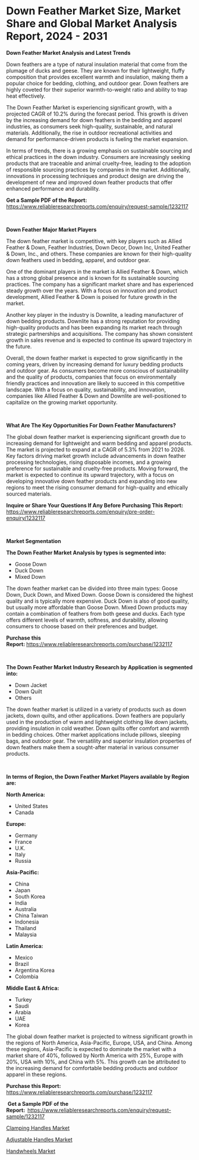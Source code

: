 <p><h1>Down Feather Market Size, Market Share and Global Market Analysis Report, 2024 - 2031</h1></p><p><strong>Down Feather Market Analysis and Latest Trends</strong></p>
<p><p>Down feathers are a type of natural insulation material that come from the plumage of ducks and geese. They are known for their lightweight, fluffy composition that provides excellent warmth and insulation, making them a popular choice for bedding, clothing, and outdoor gear. Down feathers are highly coveted for their superior warmth-to-weight ratio and ability to trap heat effectively.</p><p>The Down Feather Market is experiencing significant growth, with a projected CAGR of 10.2% during the forecast period. This growth is driven by the increasing demand for down feathers in the bedding and apparel industries, as consumers seek high-quality, sustainable, and natural materials. Additionally, the rise in outdoor recreational activities and demand for performance-driven products is fueling the market expansion.</p><p>In terms of trends, there is a growing emphasis on sustainable sourcing and ethical practices in the down industry. Consumers are increasingly seeking products that are traceable and animal cruelty-free, leading to the adoption of responsible sourcing practices by companies in the market. Additionally, innovations in processing techniques and product design are driving the development of new and improved down feather products that offer enhanced performance and durability.</p></p>
<p><strong>Get a Sample PDF of the Report:&nbsp;</strong> <a href="https://www.reliableresearchreports.com/enquiry/request-sample/1232117">https://www.reliableresearchreports.com/enquiry/request-sample/1232117</a></p>
<p>&nbsp;</p>
<p><strong>Down Feather Major Market Players</strong></p>
<p><p>The down feather market is competitive, with key players such as Allied Feather & Down, Feather Industries, Down Decor, Down Inc, United Feather & Down, Inc., and others. These companies are known for their high-quality down feathers used in bedding, apparel, and outdoor gear.</p><p>One of the dominant players in the market is Allied Feather & Down, which has a strong global presence and is known for its sustainable sourcing practices. The company has a significant market share and has experienced steady growth over the years. With a focus on innovation and product development, Allied Feather & Down is poised for future growth in the market.</p><p>Another key player in the industry is Downlite, a leading manufacturer of down bedding products. Downlite has a strong reputation for providing high-quality products and has been expanding its market reach through strategic partnerships and acquisitions. The company has shown consistent growth in sales revenue and is expected to continue its upward trajectory in the future.</p><p>Overall, the down feather market is expected to grow significantly in the coming years, driven by increasing demand for luxury bedding products and outdoor gear. As consumers become more conscious of sustainability and the quality of products, companies that focus on environmentally friendly practices and innovation are likely to succeed in this competitive landscape. With a focus on quality, sustainability, and innovation, companies like Allied Feather & Down and Downlite are well-positioned to capitalize on the growing market opportunity.</p></p>
<p>&nbsp;</p>
<p><strong>What Are The Key Opportunities For Down Feather Manufacturers?</strong></p>
<p><p>The global down feather market is experiencing significant growth due to increasing demand for lightweight and warm bedding and apparel products. The market is projected to expand at a CAGR of 5.3% from 2021 to 2026. Key factors driving market growth include advancements in down feather processing technologies, rising disposable incomes, and a growing preference for sustainable and cruelty-free products. Moving forward, the market is expected to continue its upward trajectory, with a focus on developing innovative down feather products and expanding into new regions to meet the rising consumer demand for high-quality and ethically sourced materials.</p></p>
<p><strong>Inquire or Share Your Questions If Any Before Purchasing This Report:</strong> <a href="https://www.reliableresearchreports.com/enquiry/pre-order-enquiry/1232117">https://www.reliableresearchreports.com/enquiry/pre-order-enquiry/1232117</a></p>
<p>&nbsp;</p>
<p><strong>Market Segmentation</strong></p>
<p><strong>The Down Feather Market Analysis by types is segmented into:</strong></p>
<p><ul><li>Goose Down</li><li>Duck Down</li><li>Mixed Down</li></ul></p>
<p><p>The down feather market can be divided into three main types: Goose Down, Duck Down, and Mixed Down. Goose Down is considered the highest quality and is typically more expensive. Duck Down is also of good quality, but usually more affordable than Goose Down. Mixed Down products may contain a combination of feathers from both geese and ducks. Each type offers different levels of warmth, softness, and durability, allowing consumers to choose based on their preferences and budget.</p></p>
<p><strong>Purchase this Report:&nbsp;</strong><a href="https://www.reliableresearchreports.com/purchase/1232117">https://www.reliableresearchreports.com/purchase/1232117</a></p>
<p>&nbsp;</p>
<p><strong>The Down Feather Market Industry Research by Application is segmented into:</strong></p>
<p><ul><li>Down Jacket</li><li>Down Quilt</li><li>Others</li></ul></p>
<p><p>The down feather market is utilized in a variety of products such as down jackets, down quilts, and other applications. Down feathers are popularly used in the production of warm and lightweight clothing like down jackets, providing insulation in cold weather. Down quilts offer comfort and warmth in bedding choices. Other market applications include pillows, sleeping bags, and outdoor gear. The versatility and superior insulation properties of down feathers make them a sought-after material in various consumer products.</p></p>
<p>&nbsp;</p>
<p><strong>In terms of Region, the Down Feather Market Players available by Region are:</strong></p>
<p>
    <p> <strong> North America: </strong>
        <ul>
            <li>United States</li>
            <li>Canada</li>
        </ul>
        </p> 
    <p> <strong> Europe: </strong>
        <ul>
            <li>Germany</li>
            <li>France</li>
            <li>U.K.</li>
            <li>Italy</li>
            <li>Russia</li>
        </ul>
        </p> 
    <p> <strong> Asia-Pacific: </strong>
        <ul>
            <li>China</li>
            <li>Japan</li>
            <li>South Korea</li>
            <li>India</li>
            <li>Australia</li>
            <li>China Taiwan</li>
            <li>Indonesia</li>
            <li>Thailand</li>
            <li>Malaysia</li>
        </ul>
        </p> 
    <p> <strong> Latin America: </strong>
        <ul>
            <li>Mexico</li>
            <li>Brazil</li>
            <li>Argentina Korea</li>
            <li>Colombia</li>
        </ul>
        </p> 
    <p> <strong> Middle East & Africa: </strong>
        <ul>
            <li>Turkey</li>
            <li>Saudi</li>
            <li>Arabia</li>
            <li>UAE</li>
            <li>Korea</li>
        </ul>
    </p>
    </p>
<p><p>The global down feather market is projected to witness significant growth in the regions of North America, Asia-Pacific, Europe, USA, and China. Among these regions, Asia-Pacific is expected to dominate the market with a market share of 40%, followed by North America with 25%, Europe with 20%, USA with 10%, and China with 5%. This growth can be attributed to the increasing demand for comfortable bedding products and outdoor apparel in these regions.</p></p>
<p><strong>Purchase this Report: </strong><a href="https://www.reliableresearchreports.com/purchase/1232117">https://www.reliableresearchreports.com/purchase/1232117</a></p>
<p>&nbsp;<strong>Get a Sample PDF of the Report:&nbsp;&nbsp;</strong><a href="https://www.reliableresearchreports.com/enquiry/request-sample/1232117">https://www.reliableresearchreports.com/enquiry/request-sample/1232117</a></p>
<p><strong></strong></p>
<p><p><a href="https://view.publitas.com/reportprime-1/clamping-handles-market-share-market-new-trends-analysis-report-by-type-by-application-by-end-use-by-region-and-segment-forecasts-2023-2030/">Clamping Handles Market</a></p><p><a href="https://view.publitas.com/reportprime-1/adjustable-handles-market-size-market-share-and-global-market-analysis-report-2023-2030/">Adjustable Handles Market</a></p><p><a href="https://view.publitas.com/reportprime-1/handwheels-market-research-report-forecasted-for-period-from-2023-2030-by-market-type-market-application-and-region/">Handwheels Market</a></p></p>